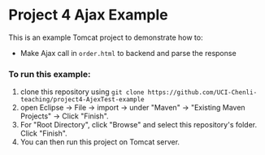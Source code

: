 # Project 4 Ajax Example

This is an example Tomcat project to demonstrate how to:

- Make Ajax call in `order.html` to backend and parse the response


### To run this example: 
1. clone this repository using `git clone https://github.com/UCI-Chenli-teaching/project4-AjexTest-example`
2. open Eclipse -> File -> import -> under "Maven" -> "Existing Maven Projects" -> Click "Finish".
3. For "Root Directory", click "Browse" and select this repository's folder. Click "Finish".
4. You can then run this project on Tomcat server.
